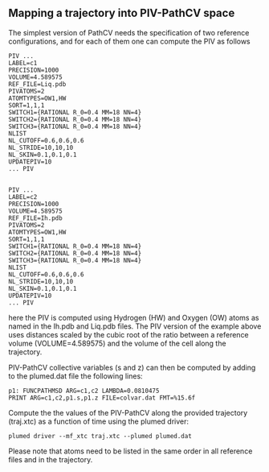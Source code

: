 ## Mapping a trajectory into PIV-PathCV space

The simplest version of PathCV needs the specification of two reference configurations, and for each of them one can compute the PIV as follows

```plumed
PIV ...
LABEL=c1
PRECISION=1000
VOLUME=4.589575
REF_FILE=Liq.pdb
PIVATOMS=2
ATOMTYPES=OW1,HW
SORT=1,1,1
SWITCH1={RATIONAL R_0=0.4 MM=18 NN=4}
SWITCH2={RATIONAL R_0=0.4 MM=18 NN=4}
SWITCH3={RATIONAL R_0=0.4 MM=18 NN=4}
NLIST
NL_CUTOFF=0.6,0.6,0.6
NL_STRIDE=10,10,10
NL_SKIN=0.1,0.1,0.1
UPDATEPIV=10
... PIV


PIV ...
LABEL=c2
PRECISION=1000
VOLUME=4.589575
REF_FILE=Ih.pdb
PIVATOMS=2
ATOMTYPES=OW1,HW
SORT=1,1,1
SWITCH1={RATIONAL R_0=0.4 MM=18 NN=4}
SWITCH2={RATIONAL R_0=0.4 MM=18 NN=4}
SWITCH3={RATIONAL R_0=0.4 MM=18 NN=4}
NLIST
NL_CUTOFF=0.6,0.6,0.6
NL_STRIDE=10,10,10
NL_SKIN=0.1,0.1,0.1
UPDATEPIV=10
... PIV
```

here the PIV is computed using Hydrogen (HW) and Oxygen (OW) atoms as named in the Ih.pdb and Liq.pdb files. The PIV version of the example above uses distances scaled by the cubic root of the ratio between a reference volume (VOLUME=4.589575) and the volume of the cell along the trajectory. 

PIV-PathCV collective variables (s and z) can then be computed by adding to the plumed.dat file the following lines:

```plumed
p1: FUNCPATHMSD ARG=c1,c2 LAMBDA=0.0810475
PRINT ARG=c1,c2,p1.s,p1.z FILE=colvar.dat FMT=%15.6f
```

Compute the the values of the PIV-PathCV along the provided trajectory (traj.xtc) as a function of time using the plumed driver:

```plumed
plumed driver --mf_xtc traj.xtc --plumed plumed.dat
```
Please note that atoms need to be listed in the same order in all reference files and in the trajectory.
